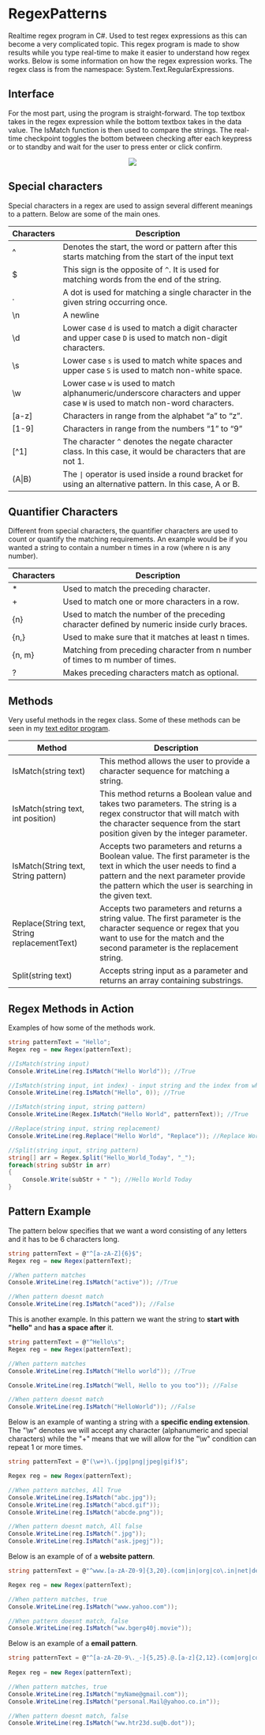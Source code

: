 # RegexPatterns
Realtime regex program in C#. Used to test regex expressions as this can become a very complicated topic. This regex program is made to show results while you type real-time to make it easier to understand how regex works. Below is some information on how the regex expression works. The regex class is from the namespace: System.Text.RegularExpressions.

**Interface**
----------------------
For the most part, using the program is straight-forward. The top textbox takes in the regex expression while the bottom textbox takes in the data value. The IsMatch function is then used to compare the strings. The real-time checkpoint toggles the bottom between checking after each keypress or to standby and wait for the user to press enter or click confirm.

<p align="center">
<img src="https://user-images.githubusercontent.com/100814612/166621943-d3667c2a-fc42-4d4c-80bf-c26eea5b8195.png"><img>
</p>

**Special characters**
----------------------
Special characters in a regex are used to assign several different meanings to a pattern. Below are some of the main ones.

| Characters | Description |
| --- | --- |
| ^ | Denotes the start, the word or pattern after this starts matching from the start of the input text |
| $ | This sign is the opposite of ```^```. It is used for matching words from the end of the string. |
| . | A dot is used for matching a single character in the given string occurring once. |
| \n | A newline |
| \d | Lower case ```d``` is used to match a digit character and upper case ```D``` is used to match non-digit characters. |
| \s | Lower case ```s``` is used to match white spaces and upper case ```S``` is used to match non-white space. |
| \w | Lower case ```w``` is used to match alphanumeric/underscore characters and upper case ```W``` is used to match non-word characters. |
| \[a-z] | Characters in range from the alphabet “a” to “z”. |
| \[1-9] | Characters in range from the numbers “1” to “9” |
| \[^1] | The character ```^``` denotes the negate character class. In this case, it would be characters that are not 1. |
| (A\|B) | The ```\|``` operator is used inside a round bracket for using an alternative pattern. In this case, A or B. |

**Quantifier Characters**
---------------------
Different from special characters, the quantifier characters are used to count or quantify the matching requirements. An example would be if you wanted a string to contain a number n times in a row (where n is any number).

| Characters | Description |
| --- | --- |
| * | Used to match the preceding character. |
| + | Used to match one or more characters in a row. |
| {n} | Used to match the number of the preceding character defined by numeric inside curly braces. |
| {n,} | Used to make sure that it matches at least n times. |
| {n, m} | Matching from preceding character from n number of times to m number of times. |
| ? | Makes preceding characters match as optional. |


**Methods**
--------------
Very useful methods in the regex class. Some of these methods can be seen in my [text editor program](https://github.com/Kttra/TextEditor).

| Method | Description |
| --- | --- |
| IsMatch(string text) | This method allows the user to provide a character sequence for matching a string. |
| IsMatch(string text, int position) | This method returns a Boolean value and takes two parameters. The string is a regex constructor that will match with the character sequence from the start position given by the integer parameter. |
| IsMatch(String text, String pattern) | Accepts two parameters and returns a Boolean value. The first parameter is the text in which the user needs to find a pattern and the next parameter provide the pattern which the user is searching in the given text. |
| Replace(String text, String replacementText) | Accepts two parameters and returns a string value. The first parameter is the character sequence or regex that you want to use for the match and the second parameter is the replacement string. |
| Split(string text) | Accepts string input as a parameter and returns an array containing substrings. |

**Regex Methods in Action**
-----------------------------------
Examples of how some of the methods work.

```csharp
string patternText = "Hello";
Regex reg = new Regex(patternText);

//IsMatch(string input)
Console.WriteLine(reg.IsMatch("Hello World")); //True

//IsMatch(string input, int index) - input string and the index from where the match has to start
Console.WriteLine(reg.IsMatch("Hello", 0)); //True

//IsMatch(string input, string pattern)
Console.WriteLine(Regex.IsMatch("Hello World", patternText)); //True

//Replace(string input, string replacement)
Console.WriteLine(reg.Replace("Hello World", "Replace")); //Replace World

//Split(string input, string pattern)
string[] arr = Regex.Split("Hello_World_Today", "_");
foreach(string subStr in arr)
{
    Console.Write(subStr + " "); //Hello World Today
}
```

**Pattern Example**
------------------------
The pattern below specifies that we want a word consisting of any letters and it has to be 6 characters long.

```csharp
string patternText = @"^[a-zA-Z]{6}$";
Regex reg = new Regex(patternText);

//When pattern matches
Console.WriteLine(reg.IsMatch("active")); //True

//When pattern doesnt match
Console.WriteLine(reg.IsMatch("aced")); //False
```

This is another example. In this pattern we want the string to **start with "hello"** and **has a space after** it.
```csharp
string patternText = @"^Hello\s";
Regex reg = new Regex(patternText);

//When pattern matches
Console.WriteLine(reg.IsMatch("Hello world")); //True

Console.WriteLine(reg.IsMatch("Well, Hello to you too")); //False

//When pattern doesnt match
Console.WriteLine(reg.IsMatch("HelloWorld")); //False
```

Below is an example of wanting a string with a **specific ending extension**. The "\w" denotes we will accept any character (alphanumeric and special characters) while the "+" means that we will allow for the "\w" condition can repeat 1 or more times.

```csharp
string patternText = @"(\w+)\.(jpg|png|jpeg|gif)$";

Regex reg = new Regex(patternText);

//When pattern matches, All True
Console.WriteLine(reg.IsMatch("abc.jpg"));
Console.WriteLine(reg.IsMatch("abcd.gif"));
Console.WriteLine(reg.IsMatch("abcde.png"));

//When pattern doesnt match, All false
Console.WriteLine(reg.IsMatch(".jpg"));
Console.WriteLine(reg.IsMatch("ask.jpegj"));
```

Below is an example of of a **website pattern**.

```csharp
string patternText = @"^www.[a-zA-Z0-9]{3,20}.(com|in|org|co\.in|net|dev)$";

Regex reg = new Regex(patternText);

//When pattern matches, true
Console.WriteLine(reg.IsMatch("www.yahoo.com"));

//When pattern doesnt match, false
Console.WriteLine(reg.IsMatch("ww.bgerg40j.movie"));
```

Below is an example of a **email pattern**.

```csharp
string patternText = @"^[a-zA-Z0-9\._-]{5,25}.@.[a-z]{2,12}.(com|org|co\.in|net)";
 
Regex reg = new Regex(patternText);

//When pattern matches, true
Console.WriteLine(reg.IsMatch("myName@gmail.com"));
Console.WriteLine(reg.IsMatch("personal.Mail@yahoo.co.in"));

//When pattern doesnt match, false
Console.WriteLine(reg.IsMatch("ww.htr23d.su@b.dot"));
```

